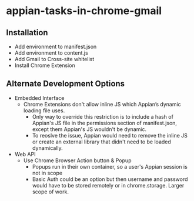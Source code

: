 # appian-tasks-in-chrome-gmail

## Installation
* Add environment to manifest.json
* Add environment to content.js
* Add Gmail to Cross-site whitelist
* Install Chrome Extension

## Alternate Development Options
* Embedded Interface
  * Chrome Extensions don't allow inline JS which Appian’s dynamic loading file uses. 
    * Only way to override this restriction is to include a hash of Appian's JS file in the permissions section of manifest.json, except them Appian's JS wouldn't be dynamic.
    * To reoslve the issue, Appian would need to remove the inline JS or create an external library that didn't need to be loaded dynamically.
* Web API
  * Use Chrome Browser Action button & Popup
    * Popups run in their own container, so a user's Appian session is not in scope
    * Basic Auth could be an option but then username and password would have to be stored remotely or in chrome.storage. Larger scope of work.